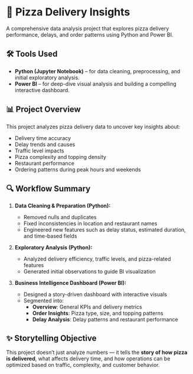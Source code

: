 # 🍕 Pizza Delivery Insights

A comprehensive data analysis project that explores pizza delivery performance, delays, and order patterns using Python and Power BI.

## 🛠 Tools Used

- **Python (Jupyter Notebook)** – for data cleaning, preprocessing, and initial exploratory analysis.
- **Power BI** – for deep-dive visual analysis and building a compelling interactive dashboard.


## 📊 Project Overview

This project analyzes pizza delivery data to uncover key insights about:
- Delivery time accuracy
- Delay trends and causes
- Traffic level impacts
- Pizza complexity and topping density
- Restaurant performance
- Ordering patterns during peak hours and weekends


## 🔍 Workflow Summary

1. **Data Cleaning & Preparation (Python):**
   - Removed nulls and duplicates
   - Fixed inconsistencies in location and restaurant names
   - Engineered new features such as delay status, estimated duration, and time-based fields

2. **Exploratory Analysis (Python):**
   - Analyzed delivery efficiency, traffic levels, and pizza-related features
   - Generated initial observations to guide BI visualization

3. **Business Intelligence Dashboard (Power BI):**
   - Designed a story-driven dashboard with interactive visuals
   - Segmented into:
     - **Overview**: General KPIs and delivery metrics
     - **Order Insights**: Pizza type, size, and topping patterns
     - **Delay Analysis**: Delay patterns and restaurant performance

## ✨ Storytelling Objective

This project doesn’t just analyze numbers — it tells the **story of how pizza is delivered**, what affects delivery time, and how operations can be optimized based on traffic, complexity, and customer behavior.

